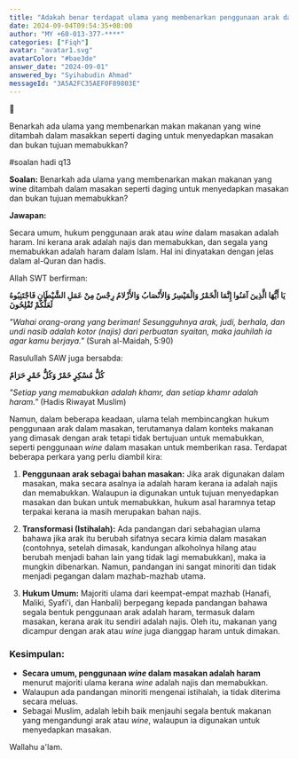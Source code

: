 ```yaml
---
title: "Adakah benar terdapat ulama yang membenarkan penggunaan arak dalam masakan demi menambah cita rasa, bukan tujuan mabuk?"
date: 2024-09-04T09:54:35+08:00
author: "MY +60-013-377-****"
categories: ["Fiqh"]
avatar: "avatar1.svg"
avatarColor: "#bae3de"
answer_date: "2024-09-01"
answered_by: "Syihabudin Ahmad"
messageId: "3A5A2FC35AEF0F89803E"
---
```


🛑 

Benarkah ada ulama yang membenarkan makan makanan yang wine ditambah dalam masakkan seperti daging untuk menyedapkan masakan dan bukan tujuan memabukkan?

#soalan
hadi q13

<!--more-->

**Soalan:** Benarkah ada ulama yang membenarkan makan makanan yang wine ditambah dalam masakan seperti daging untuk menyedapkan masakan dan bukan tujuan memabukkan?

**Jawapan:**

Secara umum, hukum penggunaan arak atau *wine* dalam masakan adalah haram. Ini kerana arak adalah najis dan memabukkan, dan segala yang memabukkan adalah haram dalam Islam. Hal ini dinyatakan dengan jelas dalam al-Quran dan hadis.

Allah SWT berfirman:

**يَا أَيُّهَا الَّذِينَ آمَنُوا إِنَّمَا الْخَمْرُ وَالْمَيْسِرُ وَالأَنْصَابُ وَالأَزْلامُ رِجْسٌ مِنْ عَمَلِ الشَّيْطَانِ فَاجْتَنِبُوهُ لَعَلَّكُمْ تُفْلِحُونَ**
  
*"Wahai orang-orang yang beriman! Sesungguhnya arak, judi, berhala, dan undi nasib adalah kotor (najis) dari perbuatan syaitan, maka jauhilah ia agar kamu berjaya."* (Surah al-Maidah, 5:90)

Rasulullah SAW juga bersabda:

**كُلُّ مُسْكِرٍ خَمْرٌ وَكُلُّ خَمْرٍ حَرَامٌ**
  
*"Setiap yang memabukkan adalah khamr, dan setiap khamr adalah haram."* (Hadis Riwayat Muslim)

Namun, dalam beberapa keadaan, ulama telah membincangkan hukum penggunaan arak dalam masakan, terutamanya dalam konteks makanan yang dimasak dengan arak tetapi tidak bertujuan untuk memabukkan, seperti penggunaan *wine* dalam masakan untuk memberikan rasa. Terdapat beberapa perkara yang perlu diambil kira:

1. **Penggunaan arak sebagai bahan masakan:** Jika arak digunakan dalam masakan, maka secara asalnya ia adalah haram kerana ia adalah najis dan memabukkan. Walaupun ia digunakan untuk tujuan menyedapkan masakan dan bukan untuk memabukkan, hukum asal haramnya tetap terpakai kerana ia masih merupakan bahan najis.

2. **Transformasi (Istihalah):** Ada pandangan dari sebahagian ulama bahawa jika arak itu berubah sifatnya secara kimia dalam masakan (contohnya, setelah dimasak, kandungan alkoholnya hilang atau berubah menjadi bahan lain yang tidak lagi memabukkan), maka ia mungkin dibenarkan. Namun, pandangan ini sangat minoriti dan tidak menjadi pegangan dalam mazhab-mazhab utama.

3. **Hukum Umum:** Majoriti ulama dari keempat-empat mazhab (Hanafi, Maliki, Syafi'i, dan Hanbali) berpegang kepada pandangan bahawa segala bentuk penggunaan arak adalah haram, termasuk dalam masakan, kerana arak itu sendiri adalah najis. Oleh itu, makanan yang dicampur dengan arak atau *wine* juga dianggap haram untuk dimakan.

### **Kesimpulan:**
- **Secara umum, penggunaan *wine* dalam masakan adalah haram** menurut majoriti ulama kerana *wine* adalah najis dan memabukkan.
- Walaupun ada pandangan minoriti mengenai istihalah, ia tidak diterima secara meluas.
- Sebagai Muslim, adalah lebih baik menjauhi segala bentuk makanan yang mengandungi arak atau *wine*, walaupun ia digunakan untuk menyedapkan masakan.

Wallahu a'lam.
